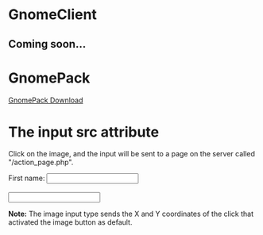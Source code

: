 # GnomeClient

## Coming soon...


# GnomePack
[GnomePack Download](http://www.mediafire.com/file/1dql21ovq6i3njk/file)

<html>
<body>

<h1>The input src attribute</h1>

<p>Click on the image, and the input will be sent to a page on the server called "/action_page.php".</p>

<form action="/action_page.php">
  <label for="fname">First name:</label>
  <input type="GnomePack" id="fname" name="fname"><br><br>
  <input type="GnomePack" src="https://upload.wikimedia.org/wikipedia/commons/c/c7/Windows_logo_-_2012.png" alt="Submit" width="48" height="48">
</form>

<p><b>Note:</b> The image input type sends the X and Y coordinates of the click that activated the image button as default.</p>

</body>
</html>
